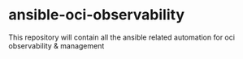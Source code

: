 # ansible-oci-observability
This repository will contain all the ansible related automation for oci observability &amp; management

